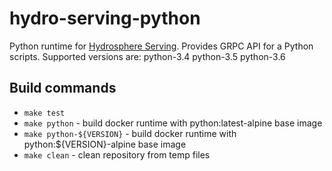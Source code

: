 # hydro-serving-python
Python runtime for [Hydrosphere Serving](https://github.com/Hydrospheredata/hydro-serving).
Provides GRPC API for a Python scripts.
Supported versions are: python-3.4 python-3.5 python-3.6

## Build commands
- `make test`
- `make python` - build docker runtime with python:latest-alpine base image
- `make python-${VERSION}` - build docker runtime with python:${VERSION}-alpine base image
- `make clean` - clean repository from temp files
